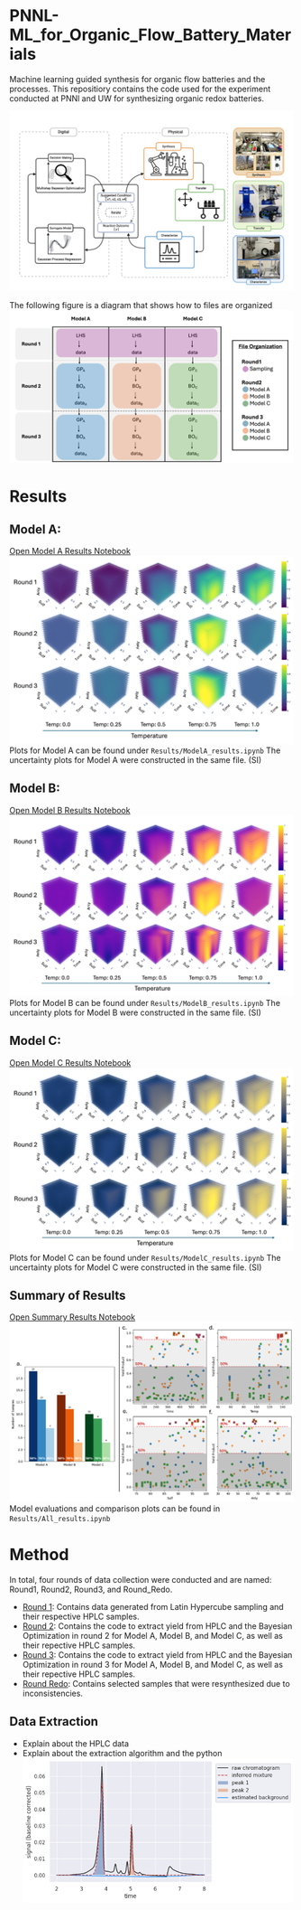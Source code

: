 # PNNL-ML_for_Organic_Flow_Battery_Materials
Machine learning guided synthesis for organic flow batteries and the processes.
This repositiory contains the code used for the experiment conducted at PNNl and UW for synthesizing organic redox batteries.

![File](figures/Figure1_OfficialStage.png)

The following figure is a diagram that shows how to files are organized
![File](figures/file_structure.png)

# Results 
## Model A:
[Open Model A Results Notebook](Results/ModelA_results.ipynb)
![File](figures/ModelA.png)
Plots for Model A can be found under ```Results/ModelA_results.ipynb```
The uncertainty plots for Model A were constructed in the same file. (SI)

## Model B:
[Open Model B Results Notebook](Results/ModelB_results.ipynb)
![File](figures/ModelB.png)
Plots for Model B can be found under ```Results/ModelB_results.ipynb```
The uncertainty plots for Model B were constructed in the same file. (SI)

## Model C: 
[Open Model C Results Notebook](Results/ModelC_results.ipynb)
![File](figures/ModelC.png)
Plots for Model C can be found under ```Results/ModelC_results.ipynb```
The uncertainty plots for Model C were constructed in the same file. (SI)

## Summary of Results
[Open Summary Results Notebook](Results/All_results.ipynb)
![File](figures/ResultsSummary.png)
Model evaluations and comparison plots can be found in ```Results/All_results.ipynb```

# Method
In total, four rounds of data collection were conducted and are named: Round1, Round2, Round3, and Round_Redo. 
- [Round 1](Round1): Contains data generated from Latin Hypercube sampling and their respective HPLC samples. 
- [Round 2](Round2): Contains the code to extract yield from HPLC and the Bayesian Optimization in round 2 for Model A, Model B, and Model C, as well as their repective HPLC samples. 
- [Round 3](Round3): Contains the code to extract yield from HPLC and the Bayesian Optimization in round 3 for Model A, Model B, and Model C, as well as their repective HPLC samples. 
- [Round Redo](Round_Redo): Contains selected samples that were resynthesized due to inconsistencies.

## Data Extraction
- Explain about the HPLC data
- Explain about the extraction algorithm and the python
![File](figures/HPLC.png)
